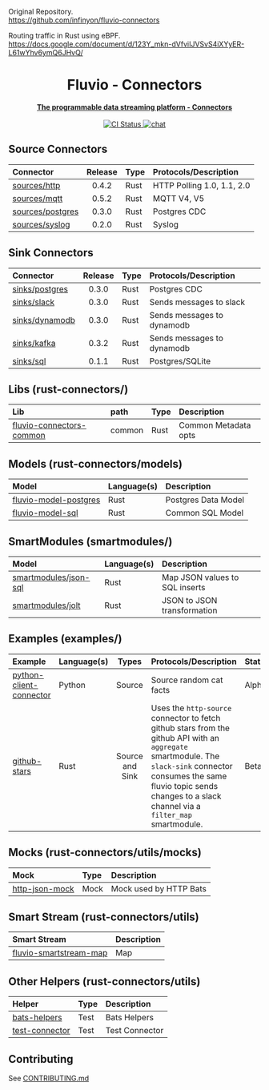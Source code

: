Original Repository.    
https://github.com/infinyon/fluvio-connectors  

Routing traffic in Rust using eBPF.     
https://docs.google.com/document/d/123Y_mkn-dVfviIJVSvS4iXYyER-L61wYhv6ymQ6JHvQ/       


<div align="center">
<h1>Fluvio - Connectors</h1>
<a href="https://fluvio.io" target="_blank">
 <strong>The programmable data streaming platform - Connectors</strong>
 </a>
<br>
<br>

<!-- CI Combined status -->
<a href="https://github.com/infinyon/fluvio-connectors/actions/workflows/ci.yml">
<img src="https://github.com/infinyon/fluvio-connectors/workflows/CI/badge.svg" alt="CI Status" />
</a>

<!-- CD status
<a href="https://github.com/infinyon/fluvio-connectors/actions/workflows/cd_dev.yaml">
<img src="https://github.com/infinyon/fluvio-connectors/workflows/CD_Dev/badge.svg" alt="CD Status" />
</a> -->

<a href="https://discordapp.com/invite/bBG2dTz">
<img src="https://img.shields.io/discord/695712741381636168.svg?logo=discord&style=flat" alt="chat" />
</a>
</div>

## Source Connectors

| Connector          | Release | Type | Protocols/Description      |
|:-------------------|:-------:|:-----|:---------------------------|
| [sources/http]     |  0.4.2  | Rust | HTTP Polling 1.0, 1.1, 2.0 |
| [sources/mqtt]     |  0.5.2  | Rust | MQTT V4, V5                |
| [sources/postgres] |  0.3.0  | Rust | Postgres CDC               |
| [sources/syslog]   |  0.2.0  | Rust | Syslog                     |

[sources/http]: https://github.com/infinyon/fluvio-connectors/tree/main/rust-connectors/sources/http
[sources/mqtt]: https://github.com/infinyon/fluvio-connectors/tree/main/rust-connectors/sources/mqtt
[sources/postgres]: https://github.com/infinyon/fluvio-connectors/tree/main/rust-connectors/sources/postgres
[sources/syslog]: https://github.com/infinyon/fluvio-connectors/tree/main/rust-connectors/sources/syslog

[infinyon/http]: https://hub.docker.com/r/infinyon/fluvio-connect-http
[infinyon/mqtt]: https://hub.docker.com/r/infinyon/fluvio-connect-mqtt
[infinyon/postgres-source]: https://hub.docker.com/r/infinyon/fluvio-connect-postgres-source
[infinyon/syslog]: https://hub.docker.com/r/infinyon/fluvio-connect-syslog

## Sink Connectors

| Connector        | Release | Type | Protocols/Description      |
|:-----------------|:-------:|:-----|:---------------------------|
| [sinks/postgres] |  0.3.0  | Rust | Postgres CDC               |
| [sinks/slack]    |  0.3.0  | Rust | Sends messages to slack    |
| [sinks/dynamodb] |  0.3.0  | Rust | Sends messages to dynamodb |
| [sinks/kafka]    |  0.3.2  | Rust | Sends messages to dynamodb |
| [sinks/sql]      |  0.1.1  | Rust | Postgres/SQLite            |

[sinks/postgres]: https://github.com/infinyon/fluvio-connectors/tree/main/rust-connectors/sinks/postgres
[sinks/slack]: https://github.com/infinyon/fluvio-connectors/tree/main/rust-connectors/sinks/slack
[sinks/dynamodb]: https://github.com/infinyon/fluvio-connectors/tree/main/rust-connectors/sinks/dynamodb
[sinks/kafka]: https://github.com/infinyon/fluvio-connectors/tree/main/rust-connectors/sinks/kafka
[sinks/sql]: https://github.com/infinyon/fluvio-connectors/tree/main/rust-connectors/sinks/sql

## Libs (rust-connectors/)

| Lib                        | path   | Type | Description          |
|:---------------------------|:-------|:-----|:---------------------|
| [fluvio-connectors-common] | common | Rust | Common Metadata opts |

[fluvio-connectors-common]: https://github.com/infinyon/fluvio-connectors/tree/main/rust-connectors/common

## Models (rust-connectors/models)

| Model                   | Language(s) | Description         |
|:------------------------|:------------|:--------------------|
| [fluvio-model-postgres] | Rust        | Postgres Data Model |
| [fluvio-model-sql]      | Rust        | Common SQL Model    |

[fluvio-model-postgres]: https://github.com/infinyon/fluvio-connectors/tree/main/rust-connectors/models/fluvio-model-postgres
[fluvio-model-sql]: https://github.com/infinyon/fluvio-connectors/tree/main/rust-connectors/models/fluvio-model-sql

## SmartModules (smartmodules/)

| Model                   | Language(s) | Description                    |
|:------------------------|:------------|:-------------------------------|
| [smartmodules/json-sql] | Rust        | Map JSON values to SQL inserts |
| [smartmodules/jolt]     | Rust        | JSON to JSON transformation    |

[smartmodules/json-sql]: https://github.com/infinyon/fluvio-connectors/tree/main/smartmodules/json-sql
[smartmodules/jolt]: https://github.com/infinyon/fluvio-connectors/tree/main/smartmodules/jolt

## Examples (examples/)

| Example                   | Language(s) |      Types      | Protocols/Description                                                                                                                                                                                                                  | Status |
|:--------------------------|:------------|:---------------:|:---------------------------------------------------------------------------------------------------------------------------------------------------------------------------------------------------------------------------------------|:-------|
| [python-client-connector] | Python      |     Source      | Source random cat facts                                                                                                                                                                                                                | Alpha  |
| [github-stars]            | Rust        | Source and Sink | Uses the `http-source` connector to fetch github stars from the github API with an `aggregate` smartmodule. The `slack-sink` connector consumes the same fluvio topic sends changes to a slack channel via a `filter_map` smartmodule. | Beta   |

[python-client-connector]: https://github.com/infinyon/fluvio-connectors/tree/main/examples/python-client-connector
[github-stars]: https://github.com/infinyon/fluvio-connectors/tree/main/examples/github-stars

## Mocks (rust-connectors/utils/mocks)

| Mock             | Type | Description            |
|:-----------------|:-----|:-----------------------|
| [http-json-mock] | Mock | Mock used by HTTP Bats |

[http-json-mock]: https://github.com/infinyon/fluvio-connectors/tree/main/rust-connectors/utils/mocks/http-json-mock

## Smart Stream (rust-connectors/utils)

| Smart Stream             | Description |
|:-------------------------|:------------|
| [fluvio-smartstream-map] | Map         |

[fluvio-smartstream-map]: https://github.com/infinyon/fluvio-connectors/tree/main/rust-connectors/utils/fluvio-smartstream-map

## Other Helpers (rust-connectors/utils)

| Helper           | Type | Description    |
|:-----------------|:-----|:---------------|
| [bats-helpers]   | Test | Bats Helpers   |
| [test-connector] | Test | Test Connector |

[bats-helpers]: https://github.com/infinyon/fluvio-connectors/tree/main/rust-connectors/utils/bats-helpers
[test-connector]: https://github.com/infinyon/fluvio-connectors/tree/main/rust-connectors/utils/test-connector

## Contributing

See [CONTRIBUTING.md](CONTRIBUTING.md)

